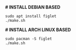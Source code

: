 **# INSTALL DEBIAN BASED**

```shell
sudo apt install figlet
./make.sh 
```



**# INSTALL ARCH LINUX BASED**

```shell
sudo pacman -S figlet
./make.sh
```
